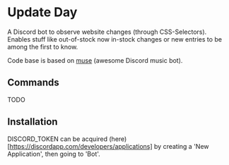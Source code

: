 # Update Day

A Discord bot to observe website changes (through CSS-Selectors). Enables stuff like out-of-stock now in-stock changes or new entries to be among the first to know.

Code base is based on [muse](https://github.com/codetheweb/muse) (awesome Discord music bot).

## Commands

TODO

## Installation

DISCORD_TOKEN can be acquired (here)[https://discordapp.com/developers/applications] by creating a 'New Application', then going to 'Bot'.
